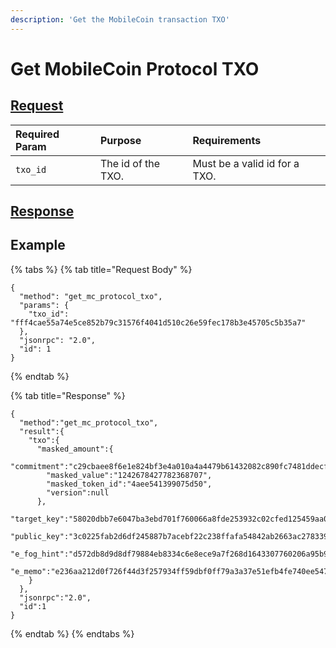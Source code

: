 ```yaml
---
description: 'Get the MobileCoin transaction TXO'
---
```


# Get MobileCoin Protocol TXO

## [Request](../../../full-service/src/json_rpc/v2/api/request.rs#L40)

| Required Param | Purpose | Requirements |
| :--- | :--- | :--- |
| `txo_id` | The id of the TXO. | Must be a valid id for a TXO. |

## [Response](../../../full-service/src/json_rpc/v2/api/response.rs#L41)

## Example

{% tabs %}
{% tab title="Request Body" %}
```text
{
  "method": "get_mc_protocol_txo",
  "params": {
    "txo_id": "fff4cae55a74e5ce852b79c31576f4041d510c26e59fec178b3e45705c5b35a7"
  },
  "jsonrpc": "2.0",
  "id": 1
}
```
{% endtab %}

{% tab title="Response" %}
```text
{
  "method":"get_mc_protocol_txo",
  "result":{
    "txo":{
      "masked_amount":{
        "commitment":"c29cbaee8f6e1e824bf3e4a010a4a4479b61432082c890fc7481ddecff5e4d3d",
        "masked_value":"1242678427782368707",
        "masked_token_id":"4aee541399075d50",
        "version":null
      },
      "target_key":"58020dbb7e6047ba3ebd701f760066a8fde253932c02cfed125459aa0f45fa27",
      "public_key":"3c0225fab2d6df245887b7acebf22c238ffafa54842ab2663ac27833975a2212",
      "e_fog_hint":"d572db8d9d8df79884eb8334c6e8ece9a7f268d1643307760206a95b9198360140845214e93c373f5401da3efb2be0357a30a8d3e590e7360ec124230ea628c4820568c302270be4f6dfcc6263a657164a590100",
      "e_memo":"e236aa212d0f726f44d3f257934ff59dbf0ff79a3a37e51efb4fe740ee547a8e2948bf0fe2620c1c573ccb4b176c86af178f71eaa2bc88308e6ec82bfc4d519f9a88"
    }
  },
  "jsonrpc":"2.0",
  "id":1
}
```
{% endtab %}
{% endtabs %}

